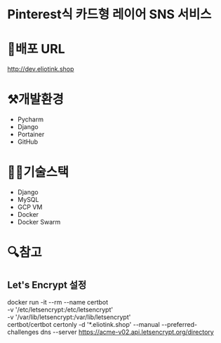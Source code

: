 # Pinterest식 카드형 레이어 SNS 서비스

# 🔗배포 URL
http://dev.eliotink.shop

# ⚒️개발환경
- Pycharm
- Django
- Portainer
- GitHub

# 👨‍💻기술스택
- Django
- MySQL
- GCP VM
- Docker
- Docker Swarm

# 🔍참고

## Let's Encrypt 설정

docker run -it --rm --name certbot \
-v '/etc/letsencrypt:/etc/letsencrypt' \
-v '/var/lib/letsencrypt:/var/lib/letsencrypt' \
certbot/certbot certonly -d '*.eliotink.shop' --manual --preferred-challenges dns --server https://acme-v02.api.letsencrypt.org/directory